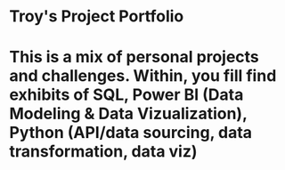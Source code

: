 # Troy's Project Portfolio

# This is a mix of personal projects and challenges. Within, you fill find exhibits of SQL, Power BI (Data Modeling & Data Vizualization), Python (API/data sourcing, data transformation, data viz)
